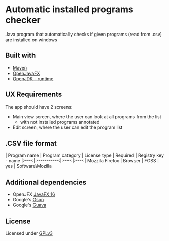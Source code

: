 # Automatic installed programs checker
Java program that automatically checks if given programs (read from .csv) are installed on windows

## Built with
* [Maven](https://mvnrepository.com/artifact/org.openjfx/javafx/11.0.2)
* [OpenJavaFX](https://openjfx.io/openjfx-docs/)
* [OpenJDK - runtime](https://www.openlogic.com/openjdk-downloads)

## UX Requirements
The app should have 2 screens:
* Main view screen, where the user can look at all programs from the list
  * with not installed programs annotated  
* Edit screen, where the user can edit the program list

## .CSV file format
| Program name | Program category | License type | Required | Registry key - name
|:----:|:-----------:|:----:|:----:|
Mozzila Firefox | Browser | FOSS | yes | Software\\Mozilla



## Additional dependencies
* OpenJFX [JavaFX 16](https://mvnrepository.com/artifact/org.openjfx/javafx/16)
* Google's [Gson](https://mvnrepository.com/artifact/com.google.code.gson/gson)
* Google's [Guava](https://mvnrepository.com/artifact/com.google.guava/guava)

## License
Licensed under [GPLv3](https://www.gnu.org/licenses/gpl-3.0.html)
